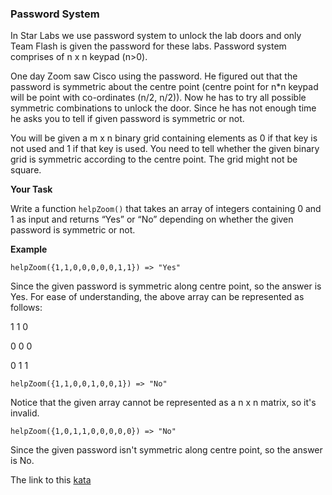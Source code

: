 ### Password System

In Star Labs we use password system to unlock the lab doors and only Team Flash is given the password for these labs. Password system comprises of n x n keypad (n>0).

One day Zoom saw Cisco using the password. He figured out that the password is symmetric about the centre point (centre point for n*n keypad will be point with co-ordinates (n/2, n/2)). Now he has to try all possible symmetric combinations to unlock the door. Since he has not enough time he asks you to tell if given password is symmetric or not.

You will be given a m x n binary grid containing elements as 0 if that key is not used and 1 if that key is used. You need to tell whether the given binary grid is symmetric according to the centre point. The grid might not be square.

**Your Task**  

Write a function `helpZoom()` that takes an array of integers containing 0 and 1 as input and returns “Yes” or “No” depending on whether the given password is symmetric or not.

**Example**  
```
helpZoom({1,1,0,0,0,0,0,1,1}) => "Yes"
```
Since the given password is symmetric along centre point, so the answer is Yes. For ease of understanding, the above array can be represented as follows:

1 1 0

0 0 0

0 1 1
```
helpZoom({1,1,0,0,1,0,0,1}) => "No"
```
Notice that the given array cannot be represented as a n x n matrix, so it's invalid.
```
helpZoom({1,0,1,1,0,0,0,0,0}) => "No"
```
Since the given password isn't symmetric along centre point, so the answer is No.  

The link to this [kata](https://www.codewars.com/kata/password-system/java)
